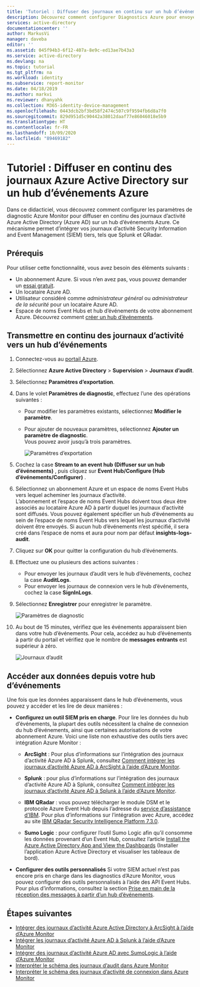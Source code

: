 ```yaml
---
title: 'Tutoriel : Diffuser des journaux en continu sur un hub d’événements Azure | Microsoft Docs'
description: Découvrez comment configurer Diagnostics Azure pour envoyer (push) des journaux Azure Active Directory vers un hub d’événements.
services: active-directory
documentationcenter: ''
author: MarkusVi
manager: daveba
editor: ''
ms.assetid: 045f94b3-6f12-407a-8e9c-ed13ae7b43a3
ms.service: active-directory
ms.devlang: na
ms.topic: tutorial
ms.tgt_pltfrm: na
ms.workload: identity
ms.subservice: report-monitor
ms.date: 04/18/2019
ms.author: markvi
ms.reviewer: dhanyahk
ms.collection: M365-identity-device-management
ms.openlocfilehash: 0443dcb2bf3bd58f2474c507c9f9594fb6d8a7f0
ms.sourcegitcommit: 829d951d5c90442a38012daaf77e86046018e5b9
ms.translationtype: HT
ms.contentlocale: fr-FR
ms.lasthandoff: 10/09/2020
ms.locfileid: "89469182"
---
```

# <a name="tutorial-stream-azure-active-directory-logs-to-an-azure-event-hub"></a>Tutoriel : Diffuser en continu des journaux Azure Active Directory sur un hub d’événements Azure

Dans ce didacticiel, vous découvrez comment configurer les paramètres de diagnostic Azure Monitor pour diffuser en continu des journaux d’activité Azure Active Directory (Azure AD) sur un hub d’événements Azure. Ce mécanisme permet d’intégrer vos journaux d’activité Security Information and Event Management (SIEM) tiers, tels que Splunk et QRadar.

## <a name="prerequisites"></a>Prérequis 

Pour utiliser cette fonctionnalité, vous avez besoin des éléments suivants :

* Un abonnement Azure. Si vous n’en avez pas, vous pouvez demander un [essai gratuit](https://azure.microsoft.com/free/).
* Un locataire Azure AD.
* Utilisateur considéré comme *administrateur général* ou *administrateur de la sécurité* pour un locataire Azure AD.
* Espace de noms Event Hubs et hub d’événements de votre abonnement Azure. Découvrez comment [créer un hub d’événements](../../event-hubs/event-hubs-create.md).

## <a name="stream-logs-to-an-event-hub"></a>Transmettre en continu des journaux d’activité vers un hub d’événements

1. Connectez-vous au [portail Azure](https://portal.azure.com). 

2. Sélectionnez **Azure Active Directory** > **Supervision** > **Journaux d’audit**. 

3. Sélectionnez **Paramètres d’exportation**.  
    
4. Dans le volet **Paramètres de diagnostic**, effectuez l’une des opérations suivantes :
    * Pour modifier les paramètres existants, sélectionnez **Modifier le paramètre**.
    * Pour ajouter de nouveaux paramètres, sélectionnez **Ajouter un paramètre de diagnostic**.  
      Vous pouvez avoir jusqu’à trois paramètres.

      ![Paramètres d’exportation](./media/quickstart-azure-monitor-stream-logs-to-event-hub/ExportSettings.png)

5. Cochez la case **Stream to an event hub (Diffuser sur un hub d’événements)** , puis cliquez sur **Event Hub/Configure (Hub d’événements/Configurer)** .

6. Sélectionnez un abonnement Azure et un espace de noms Event Hubs vers lequel acheminer les journaux d’activité.  
    L’abonnement et l’espace de noms Event Hubs doivent tous deux être associés au locataire Azure AD à partir duquel les journaux d’activité sont diffusés. Vous pouvez également spécifier un hub d’événements au sein de l’espace de noms Event Hubs vers lequel les journaux d’activité doivent être envoyés. Si aucun hub d’événements n’est spécifié, il sera créé dans l’espace de noms et aura pour nom par défaut **insights-logs-audit**.

7. Cliquez sur **OK** pour quitter la configuration du hub d’événements.

8. Effectuez une ou plusieurs des actions suivantes :
    * Pour envoyer les journaux d’audit vers le hub d’événements, cochez la case **AuditLogs**. 
    * Pour envoyer les journaux de connexion vers le hub d’événements, cochez la case **SignInLogs**.

9. Sélectionnez **Enregistrer** pour enregistrer le paramètre.

    ![Paramètres de diagnostic](./media/quickstart-azure-monitor-stream-logs-to-event-hub/DiagnosticSettings.png)

10. Au bout de 15 minutes, vérifiez que les événements apparaissent bien dans votre hub d’événements. Pour cela, accédez au hub d’événements à partir du portail et vérifiez que le nombre de **messages entrants** est supérieur à zéro. 

    ![Journaux d’audit](./media/quickstart-azure-monitor-stream-logs-to-event-hub/InsightsLogsAudit.png)

## <a name="access-data-from-your-event-hub"></a>Accéder aux données depuis votre hub d’événements

Une fois que les données apparaissent dans le hub d’événements, vous pouvez y accéder et les lire de deux manières :

* **Configurez un outil SIEM pris en charge**. Pour lire les données du hub d’événements, la plupart des outils nécessitent la chaîne de connexion du hub d’événements, ainsi que certaines autorisations de votre abonnement Azure. Voici une liste non exhaustive des outils tiers avec intégration Azure Monitor :
    
    * **ArcSight** : Pour plus d’informations sur l’intégration des journaux d’activité Azure AD à Splunk, consultez [Comment intégrer les journaux d’activité Azure AD à ArcSight à l’aide d’Azure Monitor](howto-integrate-activity-logs-with-arcsight.md).
    
    * **Splunk** : pour plus d’informations sur l’intégration des journaux d’activité Azure AD à Splunk, consultez [Comment intégrer les journaux d’activité Azure AD à Splunk à l’aide d’Azure Monitor](./howto-integrate-activity-logs-with-splunk.md).
    
    * **IBM QRadar** : vous pouvez télécharger le module DSM et le protocole Azure Event Hub depuis l’adresse du [service d’assistance d’IBM](https://www.ibm.com/support). Pour plus d’informations sur l’intégration avec Azure, accédez au site [IBM QRadar Security Intelligence Platform 7.3.0](https://www.ibm.com/support/knowledgecenter/SS42VS_DSM/c_dsm_guide_microsoft_azure_overview.html?cp=SS42VS_7.3.0).
    
    * **Sumo Logic** : pour configurer l’outil Sumo Logic afin qu’il consomme les données provenant d’un Event Hub, consultez l’article [Install the Azure Active Directory App and View the Dashboards](https://help.sumologic.com/Send-Data/Applications-and-Other-Data-Sources/Azure_Active_Directory/Install_the_Azure_Active_Directory_App_and_View_the_Dashboards) (Installer l’application Azure Active Directory et visualiser les tableaux de bord). 

* **Configurer des outils personnalisés** Si votre SIEM actuel n’est pas encore pris en charge dans les diagnostics d’Azure Monitor, vous pouvez configurer des outils personnalisés à l’aide des API Event Hubs. Pour plus d’informations, consultez la section [Prise en main de la réception des messages à partir d’un hub d’événements](../../event-hubs/event-hubs-dotnet-standard-getstarted-send.md).


## <a name="next-steps"></a>Étapes suivantes

* [Intégrer des journaux d’activité Azure Active Directory à ArcSight à l’aide d’Azure Monitor](howto-integrate-activity-logs-with-arcsight.md)
* [Intégrer les journaux d’activité Azure AD à Splunk à l’aide d’Azure Monitor](./howto-integrate-activity-logs-with-splunk.md)
* [Intégrer des journaux d’activité Azure AD avec SumoLogic à l’aide d’Azure Monitor](howto-integrate-activity-logs-with-sumologic.md)
* [Interpréter le schéma des journaux d’audit dans Azure Monitor](reference-azure-monitor-audit-log-schema.md)
* [Interpréter le schéma des journaux d’activité de connexion dans Azure Monitor](reference-azure-monitor-sign-ins-log-schema.md)
